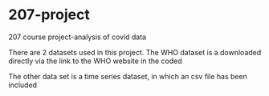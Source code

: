 # 207-project

207 course project-analysis of covid data

There are 2 datasets used in this project. The WHO dataset is a downloaded directly via the link to the WHO website in the coded

The other data set is a time series dataset, in which an csv file has been included


